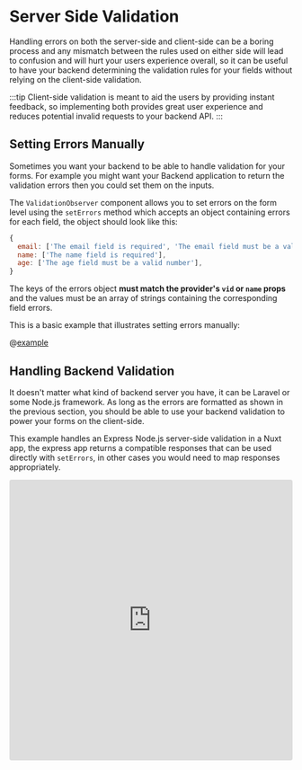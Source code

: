 # Server Side Validation

Handling errors on both the server-side and client-side can be a boring process and any mismatch between the rules used on either side will lead to confusion and will hurt your users experience overall, so it can be useful to have your backend determining the validation rules for your fields without relying on the client-side validation.

:::tip
  Client-side validation is meant to aid the users by providing instant feedback, so implementing both provides great user experience and reduces potential invalid requests to your backend API.
:::

## Setting Errors Manually

Sometimes you want your backend to be able to handle validation for your forms. For example you might want your Backend application to return the validation errors then you could set them on the inputs.

The `ValidationObserver` component allows you to set errors on the form level using the `setErrors` method which accepts an object containing errors for each field, the object should look like this:

```js
{
  email: ['The email field is required', 'The email field must be a valid email'],
  name: ['The name field is required'],
  age: ['The age field must be a valid number'],
}
```

The keys of the errors object **must match the provider's `vid` or `name` props** and the values must be an array of strings containing the corresponding field errors.

This is a basic example that illustrates setting errors manually:

@[example](manual-errors)

## Handling Backend Validation

It doesn't matter what kind of backend server you have, it can be Laravel or some Node.js framework. As long as the errors are formatted as shown in the previous section, you should be able to use your backend validation to power your forms on the client-side.

This example handles an Express Node.js server-side validation in a Nuxt app, the express app returns a compatible responses that can be used directly with `setErrors`, in other cases you would need to map responses appropriately.

<iframe
  src="https://codesandbox.io/embed/vue-template-ynrp9?fontsize=14&hidenavigation=1&module=%2Fsrc%2FApp.vue&theme=dark"
  style="width:100%; height:500px; border:0; border-radius: 4px; overflow:hidden;"
  title="VeeValidate - Backend Driven Validation"
  allow="geolocation; microphone; camera; midi; vr; accelerometer; gyroscope; payment; ambient-light-sensor; encrypted-media; usb"
  sandbox="allow-modals allow-forms allow-popups allow-scripts allow-same-origin"
></iframe>
